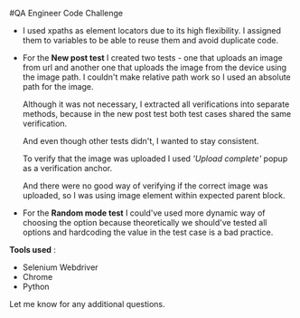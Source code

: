 #QA Engineer Code Challenge

* I used xpaths as element locators due to its high flexibility. I assigned them to variables to be able to reuse them and avoid duplicate code.

* For the **New post test** I created two tests - one that uploads an image from url and another one that uploads the image from the device using the image path.
 I couldn't make relative path work so I used an absolute path for the image.
 
    Although it was not necessary, I extracted all verifications into separate methods, because in the new post test both test cases shared the same verification.
     
    And even though other tests didn't, I wanted to stay consistent.
    
    To verify that the image was uploaded I used *'Upload complete'* popup as a verification anchor. 
    
    And there were no good way of verifying if the correct image was uploaded, so I was using image element within expected parent block.

* For the **Random mode test** I could've used more dynamic way of choosing the option because theoretically we should've tested all options and hardcoding the value in the test case is a bad practice. 

**Tools used** : 
* Selenium Webdriver
* Chrome
* Python

Let me know for any additional questions.